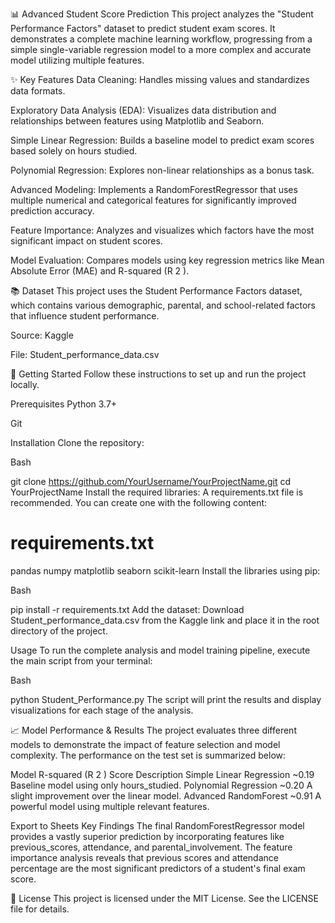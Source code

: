 📊 Advanced Student Score Prediction
This project analyzes the "Student Performance Factors" dataset to predict student exam scores. It demonstrates a complete machine learning workflow, progressing from a simple single-variable regression model to a more complex and accurate model utilizing multiple features.

✨ Key Features
Data Cleaning: Handles missing values and standardizes data formats.

Exploratory Data Analysis (EDA): Visualizes data distribution and relationships between features using Matplotlib and Seaborn.

Simple Linear Regression: Builds a baseline model to predict exam scores based solely on hours studied.

Polynomial Regression: Explores non-linear relationships as a bonus task.

Advanced Modeling: Implements a RandomForestRegressor that uses multiple numerical and categorical features for significantly improved prediction accuracy.

Feature Importance: Analyzes and visualizes which factors have the most significant impact on student scores.

Model Evaluation: Compares models using key regression metrics like Mean Absolute Error (MAE) and R-squared (R 
2
 ).

📚 Dataset
This project uses the Student Performance Factors dataset, which contains various demographic, parental, and school-related factors that influence student performance.

Source: Kaggle

File: Student_performance_data.csv

🚀 Getting Started
Follow these instructions to set up and run the project locally.

Prerequisites
Python 3.7+

Git

Installation
Clone the repository:

Bash

git clone https://github.com/YourUsername/YourProjectName.git
cd YourProjectName
Install the required libraries:
A requirements.txt file is recommended. You can create one with the following content:

# requirements.txt
pandas
numpy
matplotlib
seaborn
scikit-learn
Install the libraries using pip:

Bash

pip install -r requirements.txt
Add the dataset:
Download Student_performance_data.csv from the Kaggle link and place it in the root directory of the project.

Usage
To run the complete analysis and model training pipeline, execute the main script from your terminal:

Bash

python Student_Performance.py
The script will print the results and display visualizations for each stage of the analysis.

📈 Model Performance & Results
The project evaluates three different models to demonstrate the impact of feature selection and model complexity. The performance on the test set is summarized below:

Model	R-squared (R 
2
 ) Score	Description
Simple Linear Regression	~0.19	Baseline model using only hours_studied.
Polynomial Regression	~0.20	A slight improvement over the linear model.
Advanced RandomForest	~0.91	A powerful model using multiple relevant features.

Export to Sheets
Key Findings
The final RandomForestRegressor model provides a vastly superior prediction by incorporating features like previous_scores, attendance, and parental_involvement. The feature importance analysis reveals that previous scores and attendance percentage are the most significant predictors of a student's final exam score.

📜 License
This project is licensed under the MIT License. See the LICENSE file for details.
